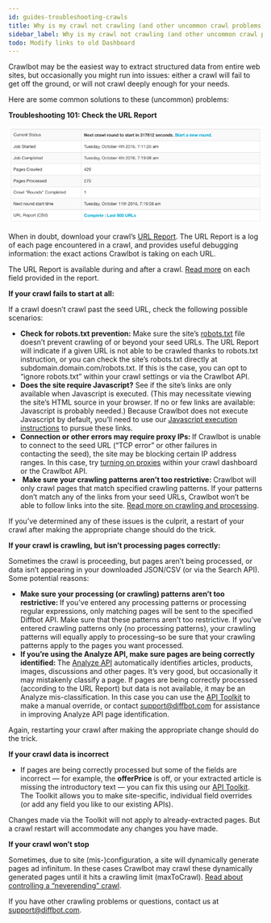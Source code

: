 ```yaml
---
id: guides-troubleshooting-crawls
title: Why is my crawl not crawling (and other uncommon crawl problems)?
sidebar_label: Why is my crawl not crawling (and other uncommon crawl problems)?
todo: Modify links to old Dashboard
---
```


<div class="entry-content">
		<p>Crawlbot may be the easiest way to extract structured data from entire web sites, but occasionally you might run into issues: either a crawl will fail to get off the ground, or will not crawl deeply enough for your needs.</p>
<p>Here are some common solutions to these (uncommon) problems:</p>
<p><strong>Troubleshooting 101: Check the URL Report</strong></p>

![](/img/ss_2016-1007_1014.png)

<p>When in doubt, download your crawl’s <a href="explain-crawl-url-report">URL Report</a>. The URL Report is a log of each page encountered in a crawl, and provides useful debugging information: the exact actions Crawlbot is taking on each URL.</p>
<p>The URL Report is available during and after a crawl. <a href="explain-crawl-url-report">Read more</a> on each field provided in the report.</p>
<p><strong>If your crawl fails to start at all:</strong></p>
<p>If a crawl doesn’t crawl past the seed URL, check the following possible scenarios:</p>
<ul>
<li>
<strong>Check for robots.txt prevention:</strong> Make sure the site’s <a href="explain-robots-txt">robots.txt</a> file doesn’t prevent crawling of or beyond your seed URLs. The URL Report will indicate if a given URL is not able to be crawled thanks to robots.txt instruction, or you can check the site’s robots.txt directly at subdomain.domain.com/robots.txt. If this is the case, you can opt to “ignore robots.txt” within your crawl settings or via the Crawlbot API.</li>
<li>
<strong>Does the site require Javascript?</strong> See if the site’s links are only available when Javascript is executed. (This may necessitate viewing the site’s HTML source in your browser. If no or few links are available: Javascript is probably needed.) Because Crawlbot does not execute Javascript by default, you’ll need to use our <a href="guides-crawling-ajax-generated-links">Javascript execution instructions</a> to pursue these links.</li>
<li>
<strong>Connection or other errors may require proxy IPs: </strong>If Crawlbot is unable to connect to the seed URL (“TCP error” or other failures in contacting the seed), the site may be blocking certain IP address ranges. In this case, try <a href="explain-using-different-proxies">turning on proxies</a> within your crawl dashboard or the Crawlbot API.</li>
<li> <strong>Make sure your crawling patterns aren’t too restrictive: </strong>Crawlbot will only crawl pages that match specified crawling patterns. If your patterns don’t match any of the links from your seed URLs, Crawlbot won’t be able to follow links into the site. <a href="explain-crawling-versus-processing">Read more on crawling and processing</a>.</li>
</ul>
<p>If you’ve determined any of these issues is the culprit, a restart of your crawl after making the appropriate change should do the trick.</p>
<p><strong>If your crawl is crawling, but isn’t processing pages correctly:</strong></p>
<p>Sometimes the crawl is proceeding, but pages aren’t being processed, or data isn’t appearing in your downloaded JSON/CSV (or via the Search API). Some potential reasons:</p>
<ul>
<li>
<strong>Make sure your processing (or crawling) patterns aren’t too restrictive: </strong>If you’ve entered any processing patterns or processing regular expressions, only matching pages will be sent to the specified Diffbot API. Make sure that these patterns aren’t too restrictive. If you’ve entered crawling patterns only (no processing patterns), your crawling patterns will equally apply to processing–so be sure that your crawling patterns apply to the pages you want processed.</li>
<li>
<strong>If you’re using the Analyze API, make sure pages are being correctly identified: </strong>The <a href="api-analyze">Analyze API</a> automatically identifies articles, products, images, discussions and other pages. It’s very good, but occasionally it may mistakenly classify a page. If pages are being correctly processed (according to the URL Report) but data is not available, it may be an Analyze mis-classification. In this case you can use the <a href="https://www.diffbot.com/dev/customize">API Toolkit</a> to make a manual override, or contact <a href="mailto:support@diffbot.com">support@diffbot.com</a> for assistance in improving Analyze API page identification.</li>
</ul>
<p>Again, restarting your crawl after making the appropriate change should do the trick.</p>
<p><strong>If your crawl data is incorrect</strong></p>
<ul>
<li>If pages are being correctly processed but some of the fields are incorrect — for example, the <strong>offerPrice</strong> is off, or your extracted article is missing the introductory text — you can fix this using our <a href="http://www.diffbot.com/dev/customize">API Toolkit</a>. The Toolkit allows you to make site-specific, individual field overrides (or add any field you like to our existing APIs).</li>
</ul>
<p>Changes made via the Toolkit will not apply to already-extracted pages. But a crawl restart will accommodate any changes you have made.</p>
<p><strong>If your crawl won’t stop</strong></p>
<p>Sometimes, due to site (mis-)configuration, a site will dynamically generate pages ad infinitum. In these cases Crawlbot may crawl these dynamically generated pages until it hits a crawling limit (maxToCrawl). <a href="guides-neverending-crawl-dynamic-urls">Read about controlling a “neverending” crawl</a>.</p>
<p>If you have other crawling problems or questions, contact us at <a href="mailto:support@diffbot.com">support@diffbot.com</a>.</p>
			</div>
